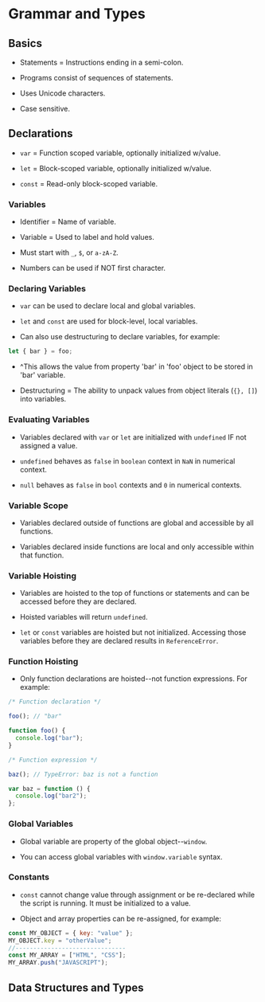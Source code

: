 # Grammar and Types

## Basics

- Statements = Instructions ending in a semi-colon.

- Programs consist of sequences of statements.

- Uses Unicode characters.

- Case sensitive.

## Declarations

- `var` = Function scoped variable, optionally initialized w/value.

- `let` = Block-scoped variable, optionally initialized w/value.

- `const` = Read-only block-scoped variable.

### Variables

- Identifier = Name of variable.

- Variable = Used to label and hold values.

- Must start with `_`, `$`, or `a-zA-Z`.

- Numbers can be used if NOT first character.

### Declaring Variables

- `var` can be used to declare local and global variables.

- `let` and `const` are used for block-level, local variables.

- Can also use destructuring to declare variables, for example:

```js
let { bar } = foo;
```

- ^This allows the value from property 'bar' in 'foo' object to be stored in 'bar' variable.

- Destructuring = The ability to unpack values from object literals (`{}, []`) into variables.

### Evaluating Variables

- Variables declared with `var` or `let` are initialized with `undefined` IF not assigned a value.

- `undefined` behaves as `false` in `boolean` context in `NaN` in numerical context.

- `null` behaves as `false` in `bool` contexts and `0` in numerical contexts.

### Variable Scope

- Variables declared outside of functions are global and accessible by all functions.

- Variables declared inside functions are local and only accessible within that function.

### Variable Hoisting

- Variables are hoisted to the top of functions or statements and can be accessed before they are declared.

- Hoisted variables will return `undefined`.

- `let` or `const` variables are hoisted but not initialized. Accessing those variables before they are declared results in `ReferenceError`.

### Function Hoisting

- Only function declarations are hoisted--not function expressions. For example:

```js
/* Function declaration */

foo(); // "bar"

function foo() {
  console.log("bar");
}

/* Function expression */

baz(); // TypeError: baz is not a function

var baz = function () {
  console.log("bar2");
};
```

### Global Variables

- Global variable are property of the global object--`window`.

- You can access global variables with `window.variable` syntax.

### Constants

- `const` cannot change value through assignment or be re-declared while the script is running. It must be initialized to a value.

- Object and array properties can be re-assigned, for example:

```js
const MY_OBJECT = { key: "value" };
MY_OBJECT.key = "otherValue";
//-------------------------------
const MY_ARRAY = ["HTML", "CSS"];
MY_ARRAY.push("JAVASCRIPT");
```

## Data Structures and Types
